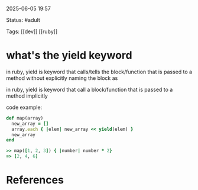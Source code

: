 2025-06-05 19:57

Status: #adult 

Tags: [[dev]] [[ruby]]

# what's the yield keyword

in ruby, yield is keyword that calls/tells the block/function that is passed to a method without explicitly naming the block as 

in ruby, yield is keyword that call a block/function that is passed to a method implicitly

code example:
```ruby
def map(array)
  new_array = []
  array.each { |elem| new_array << yield(elem) }
  new_array
end

>> map([1, 2, 3]) { |number| number * 2}
=> [2, 4, 6]
```

# References

